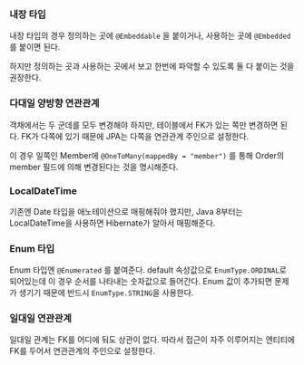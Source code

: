 ### 내장 타입

내장 타입의 경우 정의하는 곳에 `@Embeddable` 을 붙이거나, 사용하는 곳에 `@Embedded` 를 붙이면 된다.

하지만 정의하는 곳과 사용하는 곳에서 보고 한번에 파악할 수 있도록 둘 다 붙이는 것을 권장한다.



### 다대일 양방향 연관관계

객채에서는 두 군데를 모두 변경해야 하지만, 테이블에서 FK가 있는 쪽만 변경하면 된다. FK가 다쪽에 있기 때문에 JPA는 다쪽을 연관관계 주인으로 설정한다.

이 경우 일쪽인 Member에 `@OneToMany(mappedBy = "member")` 를 통해 Order의 member 필드에 의해 변경된다는 것을 명시해준다.



### LocalDateTime

기존엔 Date 타입을 애노테이션으로 매핑해줘야 했지만, Java 8부터는 LocalDateTime을 사용하면 Hibernate가 알아서 매핑해준다.



### Enum 타입

Enum 타입엔 `@Enumerated` 를 붙여준다. default 속성값으로 `EnumType.ORDINAL`로 되어있는데 이 경우 순서를 나타내는 숫자값으로 들어간다. Enum 값이 추가되면 문제가 생기기 때문에 반드시 `EnumType.STRING`을 사용한다.



### 일대일 연관관계

일대일 관계는 FK를 어디에 둬도 상관이 없다. 따라서 접근이 자주 이루어지는 엔티티에 FK를 두어서 연관관계의 주인으로 설정한다.